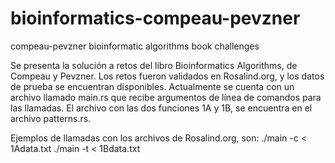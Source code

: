 # bioinformatics-compeau-pevzner
compeau-pevzner bioinformatic algorithms book challenges

Se presenta la solución a retos del libro Bioinformatics Algorithms, de Compeau y Pevzner.
Los retos fueron validados en Rosalind.org, y los datos de prueba se encuentran disponibles.
Actualmente se cuenta con un archivo llamado main.rs que recibe argumentos de línea de comandos para las llamadas.
El archivo con las dos funciones 1A y 1B, se encuentra en el archivo patterns.rs.

Ejemplos de llamadas con los archivos de Rosalind.org, son:
./main -c < 1Adata.txt
./main -t < 1Bdata.txt
